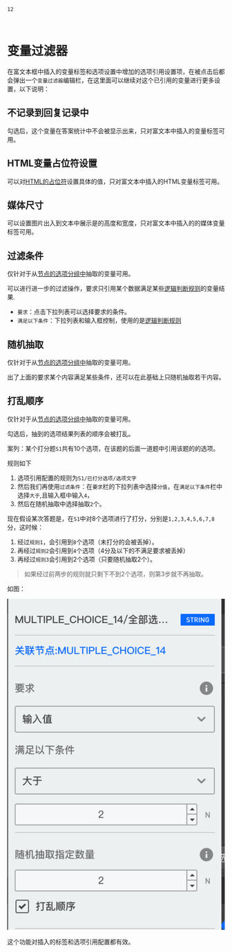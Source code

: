 ```index
12
```
```tag

```
```summary
```

# 变量过滤器

在富文本框中插入的变量标签和选项设置中增加的选项引用设置项，在被点击后都会弹出一个`变量过滤器`编辑栏，在这里面可以继续对这个已引用的变量进行更多设置，以下说明：

## 不记录到回复记录中
勾选后，这个变量在答案统计中不会被显示出来，只对富文本中插入的变量标签可用。

## HTML变量占位符设置
可以对[HTML的占位符](./html-type.md#HTML占位符)设置具体的值，只对富文本中插入的HTML变量标签可用。

## 媒体尺寸
可以设置图片出入到文本中展示是的高度和宽度，只对富文本中插入的的媒体变量标签可用。

## 过滤条件
仅针对于从[节点的选项分组中](./implicit.md#节点中抽取的常用变量组)抽取的变量可用。

可以进行进一步的过滤操作，要求只引用某个数据满足某些[逻辑判断规则](../logic/opr-rule.md)的变量结果.

+ `要求`：点击下拉列表可以选择要求的条件。
+ `满足以下条件`：下拉列表和输入框控制，使用的是[逻辑判断规则](../logic/opr-rule.md)

## 随机抽取
仅针对于从[节点的选项分组中](./implicit.md#节点中抽取的常用变量组)抽取的变量可用。

出了上面的要求某个内容满足某些条件，还可以在此基础上只随机抽取若干内容。

## 打乱顺序
仅针对于从[节点的选项分组中](./implicit.md#节点中抽取的常用变量组)抽取的变量可用。

勾选后，抽到的选项结果列表的顺序会被打乱。

案列：某个打分题`S1`共有10个选项，在该题的后面一道题中引用该题的的选项。

规则如下
1. 选项引用配置的规则为`S1/已打分选项/选项文字`
2. 然后我们再使用`过滤条件`：在`要求`栏的下拉列表中选择`分值`，在`满足以下条件`栏中选择`大于`,且输入框中输入`4`，
3. 然后在随机抽取中选择抽取`2`个。

现在假设某次答题是，在`S1`中对8个选项进行了打分，分别是`1,2,3,4,5,6,7,8`分，这时候：
1. 经过`规则1`，会引用到`8`个选项（未打分的会被丢掉）。
2. 再经过`规则2`会引用到`4`个选项（4分及以下的不满足要求被丢掉）
3. 再经过`规则3`会引用到2个选项（只要随机抽取2个）。
> 如果经过前两步的规则就只剩下不到2个选项，则第3步就不再抽取。


如图：

<img src='./images/var-filter.png'>

这个功能对插入的标签和选项引用配置都有效。
